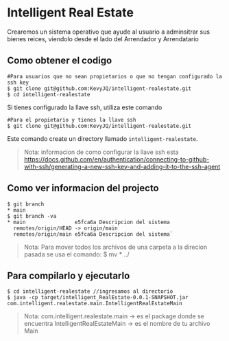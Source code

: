 # Intelligent Real Estate

Crearemos un sistema operativo que ayude al usuario a adminsitrar sus bienes reices, viendolo desde el lado del Arrendador y Arrendatario

## Como obtener el codigo

```shell
#Para usuarios que no sean propietarios o que no tengan configurado la ssh key
$ git clone git@github.com:KevyJQ/intelligent-realestate.git
$ cd intelligent-realestate
```
Si tienes configurado la llave ssh, utiliza este comando

```shell
#Para el propietario y tienes la llave ssh
$ git clone git@github.com:KevyJQ/intelligent-realestate.git 
```

Este comando create un directory llamado `intelligent-realestate`.

> Nota: informacion de como configurar la llave ssh esta https://docs.github.com/en/authentication/connecting-to-github-with-ssh/generating-a-new-ssh-key-and-adding-it-to-the-ssh-agent 
## Como ver informacion del projecto

```shell
$ git branch
* main
$ git branch -va
* main                e5fca6a Descripcion del sistema
  remotes/origin/HEAD -> origin/main
  remotes/origin/main e5fca6a Descripcion del sistema`
```

> Nota: Para mover todos los archivos de una carpeta a la direcion pasada se usa el comando:
	$ mv * ../

## Para compilarlo y ejecutarlo

```shell
$ cd intelligent-realestate	//ingresamos al directorio
$ java -cp target/intelligent_RealEstate-0.0.1-SNAPSHOT.jar com.intelligent.realestate.main.IntelligentRealEstateMain
```
> Nota: com.intelligent.realestate.main  -> es el package donde se encuentra
	IntelligentRealEstateMain	-> es el nombre de tu archivo Main
 
